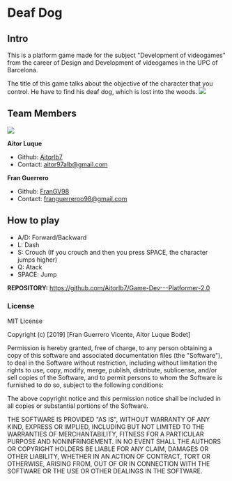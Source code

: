 
# Deaf Dog
 
## Intro

This is a platform game made for the subject "Development of videogames" from the career of Design and Development of videogames in the UPC of Barcelona. 

The title of this game talks about the objective of the character that you control. He have to find his deaf dog, which is lost into the woods.
![](https://youtu.be/aP_xjn812y0)
## Team Members

![](https://github.com/FranGV98/Game-Dev---Platformer-2.0/blob/master/WebFiles/TeamPic.png?raw=true)

**Aitor Luque**

- Github: [Aitorlb7](https://github.com/Aitorlb7)
- Contact: aitor97alb@gmail.com

**Fran Guerrero**

- Github: [FranGV98](https://github.com/FranGV98)
- Contact: franguerreroo98@gmail.com


## How to play

- A/D: Forward/Backward
- L: Dash
- S: Crouch (If you crouch and then you press SPACE, the character jumps higher)
- Q: Atack
- SPACE: Jump

**REPOSITORY:**
https://github.com/Aitorlb7/Game-Dev---Platformer-2.0

### License

MIT License

Copyright (c) [2019] [Fran Guerrero Vicente, Aitor Luque Bodet]

Permission is hereby granted, free of charge, to any person obtaining a copy
of this software and associated documentation files (the "Software"), to deal
in the Software without restriction, including without limitation the rights
to use, copy, modify, merge, publish, distribute, sublicense, and/or sell
copies of the Software, and to permit persons to whom the Software is
furnished to do so, subject to the following conditions:

The above copyright notice and this permission notice shall be included in all
copies or substantial portions of the Software.

THE SOFTWARE IS PROVIDED "AS IS", WITHOUT WARRANTY OF ANY KIND, EXPRESS OR
IMPLIED, INCLUDING BUT NOT LIMITED TO THE WARRANTIES OF MERCHANTABILITY,
FITNESS FOR A PARTICULAR PURPOSE AND NONINFRINGEMENT. IN NO EVENT SHALL THE
AUTHORS OR COPYRIGHT HOLDERS BE LIABLE FOR ANY CLAIM, DAMAGES OR OTHER
LIABILITY, WHETHER IN AN ACTION OF CONTRACT, TORT OR OTHERWISE, ARISING FROM,
OUT OF OR IN CONNECTION WITH THE SOFTWARE OR THE USE OR OTHER DEALINGS IN THE
SOFTWARE.


